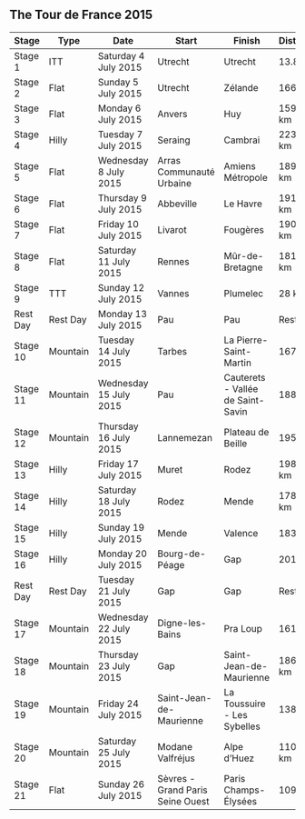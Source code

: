 ## The Tour de France 2015
| Stage | Type | Date | Start | Finish | Distance |
| --- | --- | --- | --- | --- | --- |
| Stage 1 | ITT | Saturday 4 July 2015 | Utrecht | Utrecht | 13.8 km |
| Stage 2 | Flat | Sunday 5 July 2015 | Utrecht | Zélande | 166 km |
| Stage 3 | Flat | Monday 6 July 2015 | Anvers | Huy | 159.5 km |
| Stage 4 | Hilly | Tuesday 7 July 2015 | Seraing | Cambrai | 223.5 km |
| Stage 5 | Flat | Wednesday 8 July 2015 | Arras Communauté Urbaine | Amiens Métropole | 189.5 km |
| Stage 6 | Flat | Thursday 9 July 2015 | Abbeville | Le Havre | 191.5 km |
| Stage 7 | Flat | Friday 10 July 2015 | Livarot | Fougères | 190.5 km |
| Stage 8 | Flat | Saturday 11 July 2015 | Rennes | Mûr-de-Bretagne | 181.5 km |
| Stage 9 | TTT | Sunday 12 July 2015 | Vannes | Plumelec | 28 km |
| Rest Day | Rest Day | Monday 13 July 2015 | Pau | Pau | Rest Day |
| Stage 10 | Mountain | Tuesday 14 July 2015 | Tarbes | La Pierre-Saint-Martin | 167 km |
| Stage 11 | Mountain | Wednesday 15 July 2015 | Pau | Cauterets - Vallée de Saint-Savin | 188 km |
| Stage 12 | Mountain | Thursday 16 July 2015 | Lannemezan | Plateau de Beille | 195 km |
| Stage 13 | Hilly | Friday 17 July 2015 | Muret | Rodez | 198.5 km |
| Stage 14 | Hilly | Saturday 18 July 2015 | Rodez | Mende | 178.5 km |
| Stage 15 | Hilly | Sunday 19 July 2015 | Mende | Valence | 183 km |
| Stage 16 | Hilly | Monday 20 July 2015 | Bourg-de-Péage | Gap | 201 km |
| Rest Day | Rest Day | Tuesday 21 July 2015 | Gap | Gap | Rest Day |
| Stage 17 | Mountain | Wednesday 22 July 2015 | Digne-les-Bains | Pra Loup | 161 km |
| Stage 18 | Mountain | Thursday 23 July 2015 | Gap | Saint-Jean-de-Maurienne | 186.5 km |
| Stage 19 | Mountain | Friday 24 July 2015 | Saint-Jean-de-Maurienne | La Toussuire - Les Sybelles | 138 km |
| Stage 20 | Mountain | Saturday 25 July 2015 | Modane Valfréjus | Alpe d’Huez | 110.5 km |
| Stage 21 | Flat | Sunday 26 July 2015 | Sèvres - Grand Paris Seine Ouest | Paris Champs-Élysées | 109.5 k |


